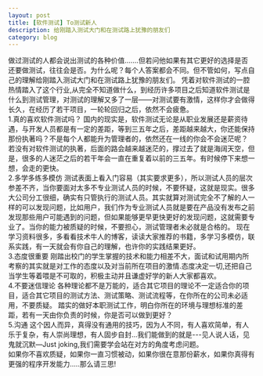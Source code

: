 ```yaml
---
layout: post
title: [软件测试] To测试新人
description: 给刚踏入测试大门和在测试路上犹豫的朋友们
category: blog
---
```


做过测试的人都会说出测试的各种价值.......但若问他如果有其它更好的选择是否还要做测试，往往会是否。为什么呢？每个人答案都会不同。但不管如何，写点自己的理解给刚踏入测试大门和在测试路上犹豫的朋友们。
凭着对软件测试的一腔热情踏入了这个行业,从完全不知道做什么，到经历许多项目之后知道软件测试是什么到测试管理，对测试的理解又多了一层——对测试要有激情，这样你才会做得长久，在经历了若干项目，一轮轮回归之后，依然不会疲惫。
<br/>1.真的喜欢软件测试吗？
国内的现实是，软件测试无论是从职业发展还是薪资待遇，与开发人员都是有一定的差距，等到三五年之后，差距越来越大，你还能保持那份执著吗？不是每个人都能升为管理者的，依然还在一线的你会不会迷茫呢？ 若没有对软件测试的执著，后面的路会越来越迷茫的，撑过去了就是海阔天空，但是，很多的人迷茫之后的若干年会一直在重复着以前的三五年。有时候停下来想一想，会走的更快。
<br/>2.多学多练多模仿
测试表面上看入门容易（其实要求更多），所以测试人员的层次参差不齐，当你要面对太多不专业测试人员的时候，不要怀疑，这就是现实。很多大公司分工很细，确实有只管执行的测试人员。其实就算对测试完全不了解的人一样的可以发现问题，比如用户，我们作为专业测试人员就是要在产品没有发布之前发现那些用户可能遇到的问题，但如果能够更早更快更好的发现问题，这就需要专业了。当你的能力被质疑的时候，不要担心，测试管理者未必就是合格的。 现在学习资料很多，多看看技术牛人的博客，读读大家推荐的书籍，多学习多模仿，联系实践，有一天就会有你自己的理解，也许你的实践结果更好。
<br/>3.态度很重要
刚踏出校门的学生掌握的技术和能力相差不大，面试和试用期内所考察的其实就是对工作的态度以及对当前所在项目的激情.态度决定一切,还把自己当学生等着喂是不可取的，积极主动并且谦虚好学的新人大家都喜欢。
<br/>4.不要迷信理论
各种理论都不是万能的，适合其它项目的理论不一定适合你的项目，适合其它项目的测试方法、测试策略、测试流程等，在你所在的公司未必适用，不要质疑。 踏实的做好本职测试工作，明白你所在的环境与理想标准的差距，若有一天由你负责的时候，你是否可以做到更好？
<br/>5.沟通
这个因人而异，真得没有通用的技巧，因为人不同，有人喜欢简单，有人乐于复杂，有人崇尚理想，有人固步自封...我们能做到的就是---见人说人话，见鬼就沉默—Just joking,我们需要学会站在对方的角度考虑问题。
<br/>如果你不喜欢质疑，如果你一直习惯被动，如果你很在意那份薪水，如果你真得有更强的程序开发能力.....那么请三思!


[Angelia]:    http://angeliaw.github.com  "Angelia"
